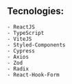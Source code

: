 ## Tecnologies:

    - ReactJS
    - TypeScript
    - ViteJS
    - Styled-Components
    - Cypress
    - Axios
    - Zod
    - Radix
    - React-Hook-Form
